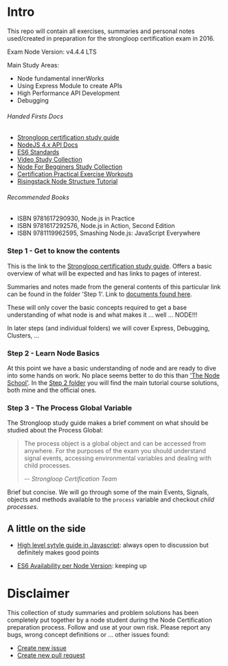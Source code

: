 # Intro

This repo will contain all exercises, summaries and personal notes used/created in preparation for the strongloop certification exam in 2016.

Exam Node Version: v4.4.4 LTS

Main Study Areas:
- Node fundamental innerWorks
- Using Express Module to create APIs
- High Performance API Development
- Debugging

###### Handed Firsts Docs

- [Strongloop certification study guide](https://strongloop.com/node-js/certification/scnd-study-guide/#toggle-id-1)
- [NodeJS 4.x API Docs](https://nodejs.org/dist/latest-v4.x/docs/api/)
- [ES6 Standards](http://es6-features.org/ )
- [Video Study Collection](https://github.com/Pelirrojo/node-certification-study-guide)
- [Node For Begginers Study Collection](https://github.com/rockbot/node-for-beginners)
- [Certification Practical Exercise Workouts](https://github.com/wilk/node-certification)
- [Risingstack Node Structure Tutorial](https://blog.risingstack.com/tag/tutorial/)

###### Recommended Books

- ISBN 9781617290930, Node.js in Practice
- ISBN 9781617292576, Node.js in Action, Second Edition
- ISBN 9781119962595, Smashing Node.js: JavaScript Everywhere

### Step 1  -  Get to know the contents

This is the link to the [Strongloop certification study guide](https://strongloop.com/node-js/certification/scnd-study-guide/#toggle-id-1). Offers a basic overview of what will be expected and has links to pages of interest.

Summaries and notes made from the general contents of this particular link can be found in the folder 'Step 1'. Link to [documents found here](https://github.com/beeva-fernandobordallo/strongloop-prep-work/tree/master/step-1).

These will only cover the basic concepts required to get a base understanding of what node is and what makes it ... well ... NODE!!! 

In later steps (and individual folders) we will cover Express, Debugging, Clusters, ...

### Step 2 - Learn Node Basics

At this point we have a basic understanding of node and are ready to dive into some hands on work. No place seems better to do this than ['The Node School'](http://nodeschool.io/). In the [Step 2 folder](https://github.com/beeva-fernandobordallo/strongloop-prep-work/tree/master/step-2) you will find the main tutorial course solutions, both mine and the official ones.

### Step 3 - The Process Global Variable

The Strongloop study guide makes a brief comment on what should be studied about the Process Global:

> The process object is a global object and can be accessed from anywhere. For the purposes of the exam you should understand signal events, accessing environmental variables and dealing with child processes.
>
> -- <cite>Strongloop Certification Team</cite>

Brief but concise. We will go through some of the main Events, Signals, objects and methods available to the `process` variable and checkout *child processes*.

## A little on the side

- [High level sytyle guide in Javascript](https://gist.github.com/dominictarr/2401787): always open to discussion but definitely makes good points

- [ES6 Availability per Node Version](http://node.green/): keeping up

# Disclaimer

This collection of study summaries and problem solutions has been completely put together by a node student during the Node Certification preparation process. Follow and use at your own risk. Please report any bugs, wrong concept definitions or ... other issues found:

- [Create new issue](https://github.com/beeva-fernandobordallo/strongloop-prep-work/issues)
- [Create new pull request](https://github.com/beeva-fernandobordallo/strongloop-prep-work/pulls)